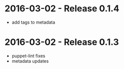 # 2016-03-02 - Release 0.1.4
- add tags to metadata 

# 2016-03-02 - Release 0.1.3
- puppet-lint fixes
- metadata updates